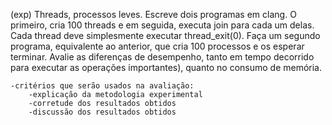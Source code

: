 (exp) Threads, processos leves. Escreve dois programas em clang. O primeiro, cria 100 threads e em seguida, executa join para cada um delas. Cada thread deve simplesmente executar thread_exit(0). Faça um segundo programa, equivalente ao anterior, que cria 100 processos e os esperar terminar. Avalie as diferenças de desempenho, tanto em tempo decorrido para executar as operações importantes), quanto no consumo de memória.

    -critérios que serão usados na avaliação:
        -explicação da metodologia experimental
        -corretude dos resultados obtidos
        -discussão dos resultados obtidos
